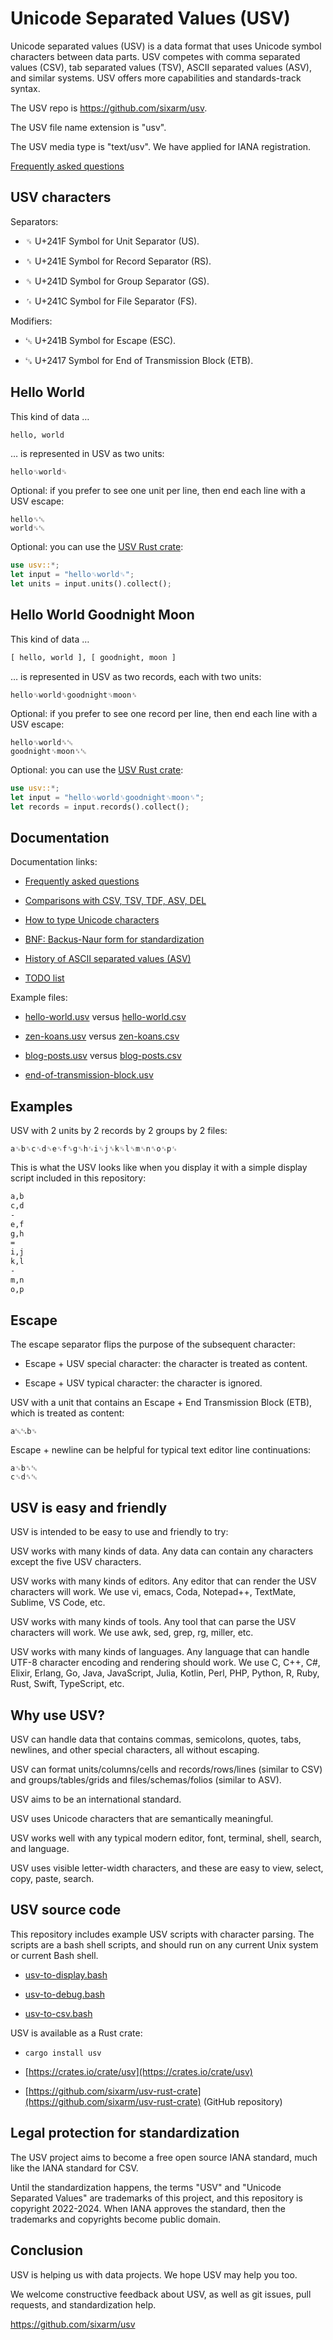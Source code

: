 # Unicode Separated Values (USV)

Unicode separated values (USV) is a data format that uses Unicode symbol characters between data parts. USV competes with comma separated values (CSV), tab separated values (TSV), ASCII separated values (ASV), and similar systems. USV offers more capabilities and standards-track syntax.

The USV repo is <https://github.com/sixarm/usv>.

The USV file name extension is "usv".

The USV media type is "text/usv". We have applied for IANA registration.

[Frequently asked questions](doc/faq/)


## USV characters

Separators:

* ␟ U+241F Symbol for Unit Separator (US).

* ␞ U+241E Symbol for Record Separator (RS).

* ␝ U+241D Symbol for Group Separator (GS).

* ␜ U+241C Symbol for File Separator (FS).

Modifiers:

* ␛ U+241B Symbol for Escape (ESC).

* ␗ U+2417 Symbol for End of Transmission Block (ETB).


## Hello World

This kind of data …

```txt
hello, world
```

… is represented in USV as two units:

```usv
hello␟world␟
```

Optional: if you prefer to see one unit per line, then end each line with a USV escape:

```usv
hello␟␛
world␟␛
```

Optional: you can use the [USV Rust crate](https://crates.io/crates/usv/):

```rust
use usv::*;
let input = "hello␟world␟";
let units = input.units().collect();
```


## Hello World Goodnight Moon

This kind of data …

```txt
[ hello, world ], [ goodnight, moon ]
```

… is represented in USV as two records, each with two units:

```usv
hello␟world␞goodnight␟moon␞
```

Optional: if you prefer to see one record per line, then end each line with a USV escape:

```usv
hello␟world␞␛
goodnight␟moon␞␛
```

Optional: you can use the [USV Rust crate](https://crates.io/crates/usv/):

```rust
use usv::*;
let input = "hello␟world␞goodnight␟moon␞";
let records = input.records().collect();
```

## Documentation

Documentation links:

* [Frequently asked questions](doc/faq/)

* [Comparisons with CSV, TSV, TDF, ASV, DEL](doc/comparisons/)

* [How to type Unicode characters](doc/how-to-type-unicode-characters/)

* [BNF: Backus-Naur form for standardization](doc/bnf/)

* [History of ASCII separated values (ASV)](history-of-ascii-separated-values/)

* [TODO list](doc/todo/)

Example files:

* [hello-world.usv](examples/hello-world.usv) versus [hello-world.csv](examples/hello-world.csv)

* [zen-koans.usv](examples/zen-koans.usv) versus [zen-koans.csv](examples/zen-koans.csv)

* [blog-posts.usv](examples/blog-posts.usv) versus [blog-posts.csv](examples/blog-posts.csv)

* [end-of-transmission-block.usv](examples/end-of-transmission-block.usv)


## Examples

USV with 2 units by 2 records by 2 groups by 2 files:

```usv
a␟b␞c␟d␝e␟f␞g␟h␜i␟j␞k␟l␝m␟n␞o␟p␜
```

This is what the USV looks like when you display it with a simple display script included in this repository:

```txt
a,b
c,d
-
e,f
g,h
=
i,j
k,l
-
m,n
o,p
```


## Escape

The escape separator flips the purpose of the subsequent character:

* Escape + USV special character: the character is treated as content.

* Escape + USV typical character: the character is ignored.

USV with a unit that contains an Escape + End Transmission Block (ETB), which is treated as content:

```usv
a␛␗b␟
```

Escape + newline can be helpful for typical text editor line continuations:

```usv
a␟b␞␛
c␟d␞␛
```


## USV is easy and friendly

USV is intended to be easy to use and friendly to try:

USV works with many kinds of data. Any data can contain any characters except the five USV characters.

USV works with many kinds of editors. Any editor that can render the USV characters will work. We use vi, emacs, Coda, Notepad++, TextMate, Sublime, VS Code, etc.

USV works with many kinds of tools. Any tool that can parse the USV characters will work. We use awk, sed, grep, rg, miller, etc.

USV works with many kinds of languages. Any language that can handle UTF-8 character encoding and rendering should work. We use C, C++, C#, Elixir, Erlang, Go, Java, JavaScript, Julia, Kotlin, Perl, PHP, Python, R, Ruby, Rust, Swift, TypeScript, etc.


## Why use USV?

USV can handle data that contains commas, semicolons, quotes, tabs, newlines, and other special characters, all without escaping.

USV can format units/columns/cells and records/rows/lines (similar to CSV) and groups/tables/grids and files/schemas/folios (similar to ASV).

USV aims to be an international standard.

USV uses Unicode characters that are semantically meaningful.

USV works well with any typical modern editor, font, terminal, shell, search, and language.

USV uses visible letter-width characters, and these are easy to view, select, copy, paste, search.


## USV source code

This repository includes example USV scripts with character parsing. The scripts are a bash shell scripts, and should run on any current Unix system or current Bash shell.

* [usv-to-display.bash](bin/usv-to-display.bash)

* [usv-to-debug.bash](bin/usv-to-debug.bash)

* [usv-to-csv.bash](bin/usv-to-csv.bash)

USV is available as a Rust crate:

* `cargo install usv`

* [https://crates.io/crate/usv](https://crates.io/crate/usv)

* [https://github.com/sixarm/usv-rust-crate](https://github.com/sixarm/usv-rust-crate) (GitHub repository)


## Legal protection for standardization

The USV project aims to become a free open source IANA standard, much like the IANA standard for CSV.

Until the standardization happens, the terms "USV" and "Unicode Separated Values" are trademarks of this project, and this repository is copyright 2022-2024. When IANA approves the standard, then the trademarks and copyrights become public domain.


## Conclusion

USV is helping us with data projects. We hope USV may help you too.

We welcome constructive feedback about USV, as well as git issues, pull requests, and standardization help.

<https://github.com/sixarm/usv>

